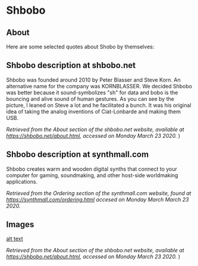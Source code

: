 # Shbobo

## About

Here are some selected quotes about Shobo by themselves:

## Shbobo description at shbobo.net

Shbobo was founded around 2010 by Peter Blasser and Steve Korn. An alternative name for the company was KORNBLASSER. We decided Shbobo was better because it sound-symbolizes "sh" for data and bobo is the bouncing and alive sound of human gestures. As you can see by the picture, I leaned on Steve a lot and he facilitated a bunch. It was his original idea of taking the analog inventions of Ciat-Lonbarde and making them USB.

*Retrieved from the About section of the shbobo.net website, available at <https://shbobo.net/about.html>, accessed on Monday March 23 2020.* )

## Shbobo description at synthmall.com

Shbobo creates warm and wooden digital synths that connect to your computer for gaming, soundmaking, and other host-side worldmaking applications.

*Retrieved from the Ordering section of the synthmall.com website, found at <https://synthmall.com/ordering.html>  accesed on Monday March March 23 2020.*

## Images

[alt text](https://github.com/montoyamoraga/shbobo-studies/raw/master/images/kornBLASSER.jpg "kornBlasser.jpg")

*Retrieved from the About section of the shbobo.net website, available at <https://shbobo.net/about.html>, accessed on Monday March 23 2020.* )
